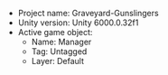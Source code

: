 <!-- UNITY CODE ASSIST INSTRUCTIONS START -->
- Project name: Graveyard-Gunslingers
- Unity version: Unity 6000.0.32f1
- Active game object:
  - Name: Manager
  - Tag: Untagged
  - Layer: Default
<!-- UNITY CODE ASSIST INSTRUCTIONS END -->